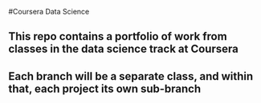 #Coursera Data Science

## This repo contains a portfolio of work from classes in the data science track at Coursera
## Each branch will be a separate class, and within that, each project its own sub-branch
